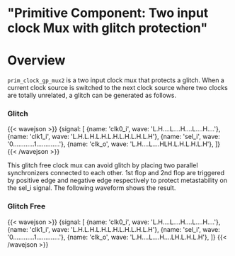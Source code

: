# "Primitive Component: Two input clock Mux with glitch protection"

# Overview
`prim_clock_gp_mux2` is a two input clock mux that protects a glitch. When a current clock source is switched to the next clock source where two clocks are totally unrelated, a glitch can be generated as follows.

### Glitch
{{< wavejson >}}
{signal: [
  {name: 'clk0_i',           wave: 'L.H....L....H....L....H....'},
  {name: 'clk1_i',           wave: 'L.H.L.H.L.H.L.H.L.H.L.H.L.H'},
  {name: 'sel_i',            wave: '0............1.............'},
  {name: 'clk_o',            wave: 'L.H....L....HLH.L.H.L.H.L.H'},
 ]}
{{< /wavejson >}}

This glitch free clock mux can avoid glitch by placing two parallel synchronizers connected to each other. 1st flop and 2nd flop are triggered by positive edge and negative edge respectively to protect metastability on the sel_i signal. The following waveform shows the result.

### Glitch Free
{{< wavejson >}}
{signal: [
  {name: 'clk0_i',           wave: 'L.H....L....H....L....H....'},
  {name: 'clk1_i',           wave: 'L.H.L.H.L.H.L.H.L.H.L.H.L.H'},
  {name: 'sel_i',            wave: '0............1.............'},
  {name: 'clk_o',            wave: 'L.H....L....H....LH.L.H.L.H'},
 ]}
{{< /wavejson >}}
